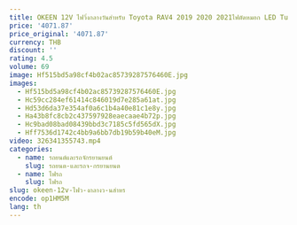 ```yaml
---
title: OKEEN 12V ไฟวิ่งกลางวันสำหรับ Toyota RAV4 2019 2020 2021ไฟตัดหมอก LED Turn Singal DRL สีขาว amber ไฟหน้าอัตโนมัติหลอดไฟ
price: '4071.87'
price_original: '4071.87'
currency: THB
discount: ''
rating: 4.5
volume: 69
image: Hf515bd5a98cf4b02ac85739287576460E.jpg
images:
  - Hf515bd5a98cf4b02ac85739287576460E.jpg
  - Hc59cc284ef61414c846019d7e285a61at.jpg
  - Hd53d6da37e354af0a6c1b4a40e81c1e8y.jpg
  - Ha43b8fc8cb2c437597928eaecaae4b72p.jpg
  - Hc9bad08bad08439bbd3c7185c5fd565dX.jpg
  - Hff7536d1742c4bb9a6bb7db19b59b40eM.jpg
video: 326341355743.mp4
categories:
  - name: รถยนต์และรถจักรยานยนต์
    slug: รถยนต-และรถจ-กรยานยนต
  - name: ไฟรถ
    slug: ไฟรถ
slug: okeen-12v-ไฟว-งกลางว-นสำหร
encode: op1HM5M
lang: th
---
```

  
